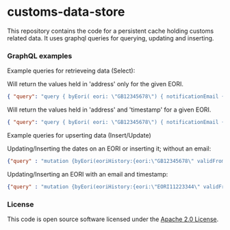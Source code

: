 
# customs-data-store

This repository contains the code for a persistent cache holding customs related data.
It uses graphql queries for querying, updating and inserting.

### GraphQL examples

Example queries for retrieveing data (Select):

Will return the values held in 'address' only for the given EORI.
```json
{ "query": "query { byEori( eori: \"GB12345678\") { notificationEmail { address }  } }"}
```

Will return the values held in 'address' and 'timestamp' for a given EORI.
```json
{ "query": "query { byEori( eori: \"GB12345678\") { notificationEmail { address, timestamp } } }"}
```

Example queries for upserting data (Insert/Update)

Updating/Inserting the dates on an EORI or inserting it; without an email:
```json
{"query" : "mutation {byEori(eoriHistory:{eori:\"GB12345678\" validFrom:\"20180101\" validUntil:\"20200101\"} )}" }
```

Updating/Inserting an EORI with an email and timestamp:
```json
{"query" : "mutation {byEori(eoriHistory:{eori:\"EORI11223344\" validFrom:\"20180101\" validUntil:\"20200101\"}, notificationEmail: {address: \"someemail@mail.com\", timestamp: \"timestamp\"} )}" }
```

### License

This code is open source software licensed under the [Apache 2.0 License]("http://www.apache.org/licenses/LICENSE-2.0.html").
